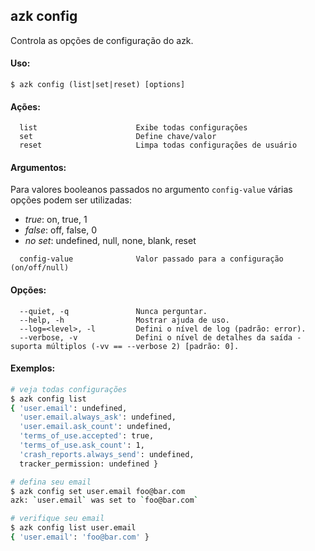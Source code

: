 ## azk config

Controla as opções de configuração do azk.

#### Uso:

    $ azk config (list|set|reset) [options]

#### Ações:

```
  list                      Exibe todas configurações
  set                       Define chave/valor
  reset                     Limpa todas configurações de usuário
```

#### Argumentos:

Para valores booleanos passados no argumento `config-value` várias opções podem ser utilizadas:

- *true*: on, true, 1
- *false*: off, false, 0
- *no set*: undefined, null, none, blank, reset

```
  config-value              Valor passado para a configuração (on/off/null)
```

#### Opções:

```
  --quiet, -q               Nunca perguntar.
  --help, -h                Mostrar ajuda de uso.
  --log=<level>, -l         Defini o nível de log (padrão: error).
  --verbose, -v             Defini o nível de detalhes da saída - suporta múltiplos (-vv == --verbose 2) [padrão: 0].
```

#### Exemplos:

```sh
# veja todas configurações
$ azk config list
{ 'user.email': undefined,
  'user.email.always_ask': undefined,
  'user.email.ask_count': undefined,
  'terms_of_use.accepted': true,
  'terms_of_use.ask_count': 1,
  'crash_reports.always_send': undefined,
  tracker_permission: undefined }

# defina seu email
$ azk config set user.email foo@bar.com
azk: `user.email` was set to `foo@bar.com`

# verifique seu email
$ azk config list user.email
{ 'user.email': 'foo@bar.com' }
```
